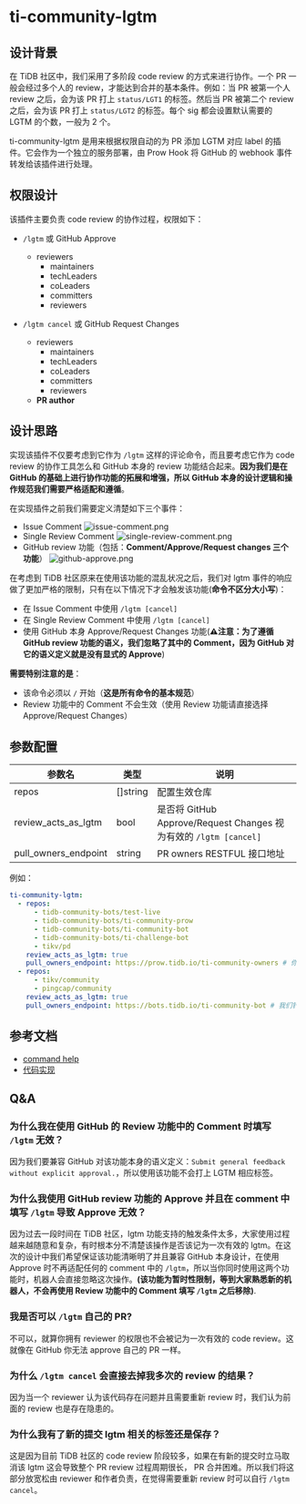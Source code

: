 # ti-community-lgtm

## 设计背景

在 TiDB 社区中，我们采用了多阶段 code review 的方式来进行协作。一个 PR 一般会经过多个人的 review，才能达到合并的基本条件。例如：当 PR 被第一个人 review 之后，会为该 PR 打上 `status/LGT1` 的标签。然后当 PR 被第二个 review 之后，会为该 PR 打上 `status/LGT2` 的标签。每个 sig 都会设置默认需要的 LGTM 的个数，一般为 2 个。

ti-community-lgtm 是用来根据权限自动的为 PR 添加 LGTM 对应 label 的插件。它会作为一个独立的服务部署，由 Prow Hook 将 GitHub 的 webhook 事件转发给该插件进行处理。

## 权限设计

该插件主要负责 code review 的协作过程，权限如下：

- `/lgtm` 或 GitHub Approve
  - reviewers
    - maintainers
    - techLeaders
    - coLeaders
    - committers
    - reviewers

- `/lgtm cancel` 或 GitHub Request Changes
  - reviewers
    - maintainers
    - techLeaders
    - coLeaders
    - committers
    - reviewers
  - **PR author**


## 设计思路

实现该插件不仅要考虑到它作为 `/lgtm` 这样的评论命令，而且要考虑它作为 code review 的协作工具怎么和 GitHub 本身的 review 功能结合起来。**因为我们是在 GitHub 的基础上进行协作功能的拓展和增强，所以 GitHub 本身的设计逻辑和操作规范我们需要严格适配和遵循**。

在实现插件之前我们需要定义清楚如下三个事件：
- Issue Comment
![issue-comment.png](https://user-images.githubusercontent.com/29879298/100052235-75020b00-2e58-11eb-918b-4994d3263878.png)
- Single Review Comment
![single-review-comment.png](https://user-images.githubusercontent.com/29879298/100052023-0624b200-2e58-11eb-8b77-9ebd5754121d.png)
- GitHub review 功能（包括：**Comment/Approve/Request changes 三个功能**）
![github-approve.png](https://user-images.githubusercontent.com/29879298/100052399-d3c78480-2e58-11eb-874d-0e7a7bed149b.png)

在考虑到 TiDB 社区原来在使用该功能的混乱状况之后，我们对 lgtm 事件的响应做了更加严格的限制，只有在以下情况下才会触发该功能(**命令不区分大小写**)：

- 在 Issue Comment 中使用 `/lgtm [cancel]`
- 在 Single Review Comment 中使用 `/lgtm [cancel]`
- 使用 GitHub 本身 Approve/Request Changes 功能(**⚠️注意：为了遵循 GitHub review 功能的语义，我们忽略了其中的 Comment，因为 GitHub 对它的语义定义就是没有显式的 Approve**)

**需要特别注意的是**：

- 该命令必须以 `/` 开始（**这是所有命令的基本规范**）
- Review 功能中的 Comment 不会生效（使用 Review 功能请直接选择 Approve/Request Changes）

## 参数配置

| 参数名               | 类型     | 说明                                                              |
| -------------------- | -------- | ----------------------------------------------------------------- |
| repos                | []string | 配置生效仓库                                                      |
| review_acts_as_lgtm  | bool     | 是否将 GitHub Approve/Request Changes 视为有效的 `/lgtm [cancel]` |
| pull_owners_endpoint | string   | PR owners RESTFUL 接口地址                                        |

例如：

```yml
ti-community-lgtm:
  - repos:
      - tidb-community-bots/test-live
      - tidb-community-bots/ti-community-prow
      - tidb-community-bots/ti-community-bot
      - tidb-community-bots/ti-challenge-bot
      - tikv/pd
    review_acts_as_lgtm: true
    pull_owners_endpoint: https://prow.tidb.io/ti-community-owners # 你可以定义不同的获取 owners 的链接
  - repos:
      - tikv/community
      - pingcap/community
    review_acts_as_lgtm: true
    pull_owners_endpoint: https://bots.tidb.io/ti-community-bot # 我们针对 community 做了 owners 的定制
```

## 参考文档

- [command help](https://prow.tidb.io/command-help?repo=tidb-community-bots%2Ftest-live#lgtm)
- [代码实现](https://github.com/tidb-community-bots/ti-community-prow/tree/master/internal/pkg/externalplugins/lgtm)

## Q&A

### 为什么我在使用 GitHub 的 Review 功能中的 Comment 时填写 `/lgtm` 无效？

因为我们要兼容 GitHub 对该功能本身的语义定义：`Submit general feedback without explicit approval.`，所以使用该功能不会打上 LGTM 相应标签。

### 为什么我使用 GitHub review 功能的 Approve 并且在 comment 中填写 `/lgtm` 导致 Approve 无效？

因为过去一段时间在 TiDB 社区，lgtm 功能支持的触发条件太多，大家使用过程越来越随意和复杂，有时根本分不清楚该操作是否该记为一次有效的 lgtm。在这次的设计中我们希望保证该功能清晰明了并且兼容 GitHub 本身设计，在使用 Approve 时不再适配任何的 comment 中的 `/lgtm`，所以当你同时使用这两个功能时，机器人会直接忽略这次操作。**(该功能为暂时性限制，等到大家熟悉新的机器人，不会再使用 Review 功能中的 Comment 填写 `/lgtm` 之后移除)**.

### 我是否可以 `/lgtm` 自己的 PR?

不可以，就算你拥有 reviewer 的权限也不会被记为一次有效的 code review。这就像在 GitHub 你无法 approve 自己的 PR 一样。

### 为什么 `/lgtm cancel` 会直接去掉我多次的 review 的结果？

因为当一个 reviewer 认为该代码存在问题并且需要重新 review 时，我们认为前面的 review 也是存在隐患的。

### 为什么我有了新的提交 lgtm 相关的标签还是保存？

这是因为目前 TiDB 社区的 code review 阶段较多，如果在有新的提交时立马取消该 lgtm 这会导致整个 PR review 过程周期很长， PR 合并困难。所以我们将这部分放宽松由 reviewer 和作者负责，在觉得需要重新 review 时可以自行 `/lgtm cancel`。

